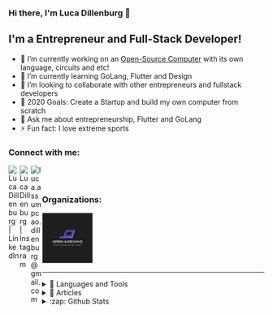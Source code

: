 ### Hi there, I'm Luca Dillenburg 👋

## I'm a Entrepreneur and Full-Stack Developer!

- 🔭 I’m currently working on an [Open-Source Computer][openmachine-organization] with its own language, circuits and etc!
- 🌱 I’m currently learning GoLang, Flutter and Design
- 👯 I’m looking to collaborate with other entrepreneurs and fullstack developers
- 🥅 2020 Goals: Create a Startup and build my own computer from scratch
- 💬 Ask me about entrepreneurship, Flutter and GoLang
- ⚡ Fun fact: I love extreme sports

### Connect with me:

[<img align="left" alt="Luca Dillenburg | LinkedIn" width="22px" src="https://cdn.jsdelivr.net/npm/simple-icons@v3/icons/linkedin.svg" />][linkedin]
[<img align="left" alt="Luca Dillenburg | Instagram" width="22px" src="https://cdn.jsdelivr.net/npm/simple-icons@v3/icons/instagram.svg" />][instagram]
[<img align="left" alt="luca.assumpcao.dillenburg@gmail.com" width="22px" src="https://cdn.jsdelivr.net/npm/simple-icons@v3/icons/gmail.svg" />][gmail]

<br />
<br />

### Organizations:
[<img alt="Open Machine" height="100px" src="https://raw.githubusercontent.com/LucaDillenburg/LucaDillenburg/master/media/openmachine.png"/>][openmachine-organization]

---

<details>
  <summary>🧭 Languages and Tools</summary>

  <img align="left" alt="GoLang" width="26px" src="https://raw.githubusercontent.com/github/explore/80688e429a7d4ef2fca1e82350fe8e3517d3494d/topics/go/go.png" />
  <img align="left" alt="Flutter" width="26px" src="https://raw.githubusercontent.com/github/explore/80688e429a7d4ef2fca1e82350fe8e3517d3494d/topics/flutter/flutter.png" />
  <img align="left" alt="Figma" width="26px" src="https://raw.githubusercontent.com/LucaDillenburg/LucaDillenburg/master/media/figma.png" />
  <img align="left" alt="React" width="26px" src="https://raw.githubusercontent.com/github/explore/80688e429a7d4ef2fca1e82350fe8e3517d3494d/topics/react/react.png" />

  <img align="left" alt="GraphQL" width="26px" src="https://raw.githubusercontent.com/github/explore/80688e429a7d4ef2fca1e82350fe8e3517d3494d/topics/graphql/graphql.png" />
  <img align="left" alt="Firebase" width="26px" src="https://raw.githubusercontent.com/github/explore/80688e429a7d4ef2fca1e82350fe8e3517d3494d/topics/firebase/firebase.png" />
  <img align="left" alt="MySQL" width="26px" src="https://raw.githubusercontent.com/github/explore/80688e429a7d4ef2fca1e82350fe8e3517d3494d/topics/mysql/mysql.png" />
  <img align="left" alt="MongoDB" width="26px" src="https://raw.githubusercontent.com/github/explore/80688e429a7d4ef2fca1e82350fe8e3517d3494d/topics/mongodb/mongodb.png" />
  
  <br/>
</details>


<details>
  <summary>📕 Articles</summary>

  <!-- BLOG-POST-LIST:START -->
  - [Article Name](https://medium.com/)
  <!-- BLOG-POST-LIST:END -->

</details>


<details>
  <summary>:zap: Github Stats</summary>

  <img align="left" alt="LucaDillenburg's Github Stats" src="https://github-readme-stats.vercel.app/api?username=LucaDillenburg&show_icons=true&hide_border=true&count_private=true" />

  <br/>
</details>

[openmachine-organization]: https://github.com/Open-Machine
[linkedin]: https://linkedin.com/in/codeSTACKr
[instagram]: https://instagram.com/LucaDillenburg
[gmail]: mailto:luca.assumpcao.dillenburg@gmail.com
